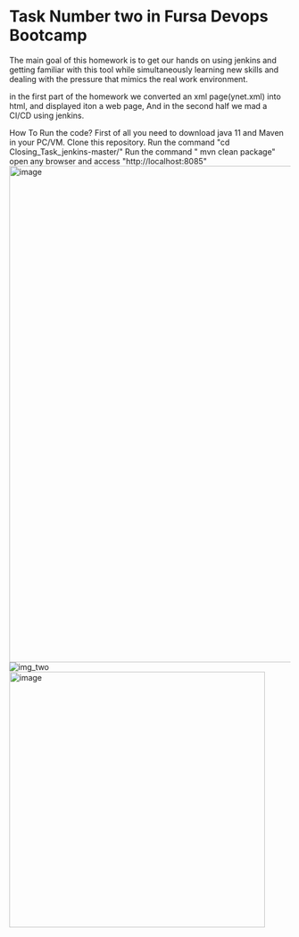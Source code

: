 # Task Number two in Fursa Devops Bootcamp 
The main goal of this homework is to get our hands on using jenkins and getting familiar with this tool while simultaneously learning new skills and dealing with the pressure that mimics the real work environment.

in the first part of the homework we converted an  xml page(ynet.xml) into  html, and displayed iton a web page, And in the second half we mad a CI/CD using jenkins.

How To Run the code?
First of all you need to download java 11 and Maven in your PC/VM.
Clone this repository.
Run the command "cd Closing_Task_jenkins-master/"
Run the command " mvn clean package"
open any browser and access "http://localhost:8085"
<img width="889" alt="image" src="https://user-images.githubusercontent.com/84487686/201993230-3ded0816-3e6a-4534-a3f5-8af93a22e7fc.png">
![img_two](https://user-images.githubusercontent.com/72957443/201969276-e3e43f99-c30b-43ec-a019-5b6c370297a3.jpeg)
<img width="458" alt="image" src="https://user-images.githubusercontent.com/84487686/201993627-263a597c-8492-45f7-af76-72210328174e.png">
